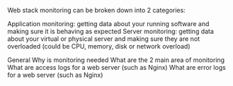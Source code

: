 Web stack monitoring can be broken down into 2 categories:

Application monitoring: getting data about your running software and making sure it is behaving as expected
Server monitoring: getting data about your virtual or physical server and making sure they are not overloaded (could be CPU, memory, disk or network overload)

General
Why is monitoring needed
What are the 2 main area of monitoring
What are access logs for a web server (such as Nginx)
What are error logs for a web server (such as Nginx)
